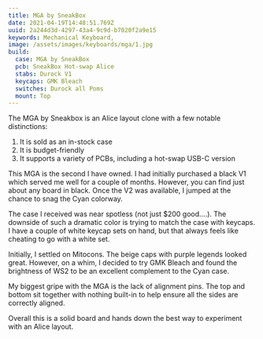 ```yaml
---
title: MGA by SneakBox
date: 2021-04-19T14:48:51.769Z
uuid: 2a244d3d-4297-43a4-9c9d-b7020f2a9e15
keywords: Mechanical Keyboard,
image: /assets/images/keyboards/mga/1.jpg
build:
  case: MGA by SneakBox
  pcb: SneakBox Hot-swap Alice
  stabs: Durock V1
  keycaps: GMK Bleach
  switches: Durock all Poms
  mount: Top
---
```


The MGA by Sneakbox is an Alice layout clone with a few notable distinctions:

1. It is sold as an in-stock case
2. It is budget-friendly
3. It supports a variety of PCBs, including a hot-swap USB-C version

This MGA is the second I have owned. I had initially purchased a black V1 which served me well for a couple of months. However, you can find just about any board in black. Once the V2 was available, I jumped at the chance to snag the Cyan colorway.

The case I received was near spotless (not just $200 good....). The downside of such a dramatic color is trying to match the case with keycaps. I have a couple of white keycap sets on hand, but that always feels like cheating to go with a white set.

Initially, I settled on Mitocons. The beige caps with purple legends looked great. However, on a whim, I decided to try GMK Bleach and found the brightness of WS2 to be an excellent complement to the Cyan case.

My biggest gripe with the MGA is the lack of alignment pins. The top and bottom sit together with nothing built-in to help ensure all the sides are correctly aligned.

Overall this is a solid board and hands down the best way to experiment with an Alice layout.
